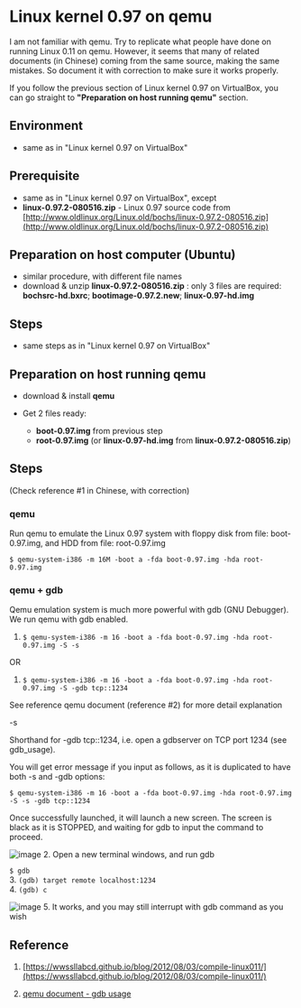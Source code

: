 # Linux kernel 0.97 on qemu

I am not familiar with qemu. Try to replicate what people have done on running Linux 0.11 on qemu. However, it seems that many of related documents (in Chinese) coming from the same source, making the same mistakes. So document it with correction to make sure it works properly.

If you follow the previous section of Linux kernel 0.97 on VirtualBox, you can go straight to **"Preparation on host running qemu"** section. 


## Environment
- same as in "Linux kernel 0.97 on VirtualBox"

## Prerequisite
- same as in "Linux kernel 0.97 on VirtualBox", except
- **linux-0.97.2-080516.zip** - Linux 0.97 source code from  [http://www.oldlinux.org/Linux.old/bochs/linux-0.97.2-080516.zip](http://www.oldlinux.org/Linux.old/bochs/linux-0.97.2-080516.zip)

## Preparation on host computer (Ubuntu)
- similar procedure, with different file names
- download & unzip **linux-0.97.2-080516.zip** : only 3 files are required: **bochsrc-hd.bxrc**; **bootimage-0.97.2.new**; **linux-0.97-hd.img**

## Steps

- same steps as in "Linux kernel 0.97 on VirtualBox"


## Preparation on host running qemu
- download & install **qemu**

- Get 2 files ready: 

    - **boot-0.97.img** from previous step
    - **root-0.97.img** (or **linux-0.97-hd.img** from **linux-0.97.2-080516.zip**)



## Steps
(Check reference #1 in Chinese, with correction)

### qemu

Run qemu to emulate the Linux 0.97 system with floppy disk from file: boot-0.97.img, and HDD from file: root-0.97.img 

`$ qemu-system-i386 -m 16M -boot a -fda boot-0.97.img -hda root-0.97.img
`

### qemu + gdb

Qemu emulation system is much more powerful with gdb (GNU Debugger). We run qemu with gdb enabled.

1. `$ qemu-system-i386 -m 16 -boot a -fda boot-0.97.img -hda root-0.97.img -S -s`

OR

1. `$ qemu-system-i386 -m 16 -boot a -fda boot-0.97.img -hda root-0.97.img -S -gdb tcp::1234`


See reference qemu document (reference #2) for more detail explanation  

-s  

Shorthand for -gdb tcp::1234, i.e. open a gdbserver on TCP port 1234 (see gdb_usage).  

You will get error message if you input as follows, as it is duplicated to have both -s and -gdb options:  

`$ qemu-system-i386 -m 16 -boot a -fda boot-0.97.img -hda root-0.97.img -S -s -gdb tcp::1234`  

Once successfully launched, it will launch a new screen. The screen is black as it is STOPPED, and waiting for gdb to input the command to proceed.  

![image](https://dl.dropboxusercontent.com/u/26460417/qemu_gdb_stopped.png)
2. Open a new terminal windows, and run gdb    

`$ gdb`  
3. `(gdb) target remote localhost:1234`  
4. `(gdb) c`  

![image](https://dl.dropboxusercontent.com/u/26460417/qemu_gdb_running.png)
5. It works, and you may still interrupt with gdb command as you wish



## Reference
1. [https://wwssllabcd.github.io/blog/2012/08/03/compile-linux011/](https://wwssllabcd.github.io/blog/2012/08/03/compile-linux011/)

2. [qemu document - gdb usage](http://wiki.qemu.org/download/qemu-doc.html#gdb_005fusage)










   

 